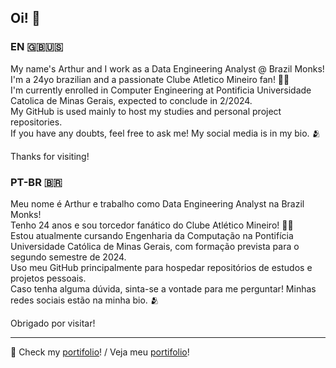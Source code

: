 ## Oi! 👋
### EN 🇬🇧🇺🇸
My name's Arthur and I work as a Data Engineering Analyst @ Brazil Monks! \
I'm a 24yo brazilian and a passionate Clube Atletico Mineiro fan! 🖤🤍 \
I'm currently enrolled in Computer Engineering at Pontificia Universidade Catolica de Minas Gerais, expected to conclude in 2/2024. \
My GitHub is used mainly to host my studies and personal project repositories. \
If you have any doubts, feel free to ask me! My social media is in my bio. 🫂

Thanks for visiting!

### PT-BR 🇧🇷
Meu nome é Arthur e trabalho como Data Engineering Analyst na Brazil Monks! \
Tenho 24 anos e sou torcedor fanático do Clube Atlético Mineiro! 🖤🤍 \
Estou atualmente cursando Engenharia da Computação na Pontifícia Universidade Católica de Minas Gerais, com formação prevista para o segundo semestre de 2024. \
Uso meu GitHub principalmente para hospedar repositórios de estudos e projetos pessoais. \
Caso tenha alguma dúvida, sinta-se a vontade para me perguntar! Minhas redes sociais estão na minha bio. 🫂

Obrigado por visitar!

---
🌠 Check my [portifolio](https://arthur-6.github.io/)! / Veja meu [portifolio](https://arthur-6.github.io/)!
